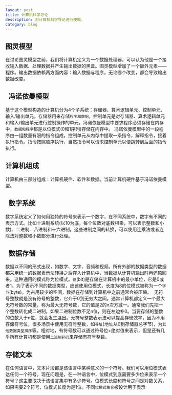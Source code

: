 ```yaml
---
layout: post
title: 计算机科学导论
description: 对计算机科学导论进行梗概.
category: blog
---
```


图灵模型
-
 在讨论图灵模型之前，我们将计算机定义为一个数据处理器，可以认为他是一个接收输入数据、处理数据并产生输出数据的黑盒。图灵模型增加了一个额外元素——程序。输出数据依赖两方面内容：输入数据与程序，无论哪个改变，都会导致输出数据改变。
  
  
冯诺依曼模型
-
 基于这个模型构造的计算机分为4个子系统：存储器、算术逻辑单元、控制单元、输入/输出单元。存储器用来存储`程序和数据`，控制单元是对存储器、算术逻辑单元和输入/输出单元进行控制操作的单元。冯诺依曼模型中要求程序必须存储在内存中，`数据和程序`都是以位模式(0和1序列)存储在内存中。
  冯诺依曼模型中的一段程序由一组数量有限的指令组成，控制单元从内存中提取一条指令，解释指令，接着执行指令。指令按照顺序执行，当然指令可以请求控制单元以便跳转到后面的指令执行。</br>
  

计算机组成
-
 计算机由三部分组成：计算机硬件、软件和数据。当前计算机硬件基于冯诺依曼模型。</br>
  
  
数字系统
-
 数字系统定义了如何用独特的符号来表示一个数字，在不同系统中，数字有不同的表示方式。比如十进制系统(以10为底，每个位数对底数相乘，可以表示整数和小数)、二进制、八进制和十六进制。这些进制之间的转换，可以使用连乘法或者连除法对整数和小数部分进行处理。</br>
  
  
数据存储
-
 数据以不同的形式出现，如数字、文字、音频和视频。所有外部的数据类型的数据都采用统一的数据表示法转换之后存入计算机中，当数据从计算机输出时再还原回来。这种通用的模式称为位模式。`位`(bit)是存储在计算机中的最小单位，它是0或者1。为了表示不同的数据类型，应该使用位模式，长度为8的位模式被称为一个`字节`(byte)。为占用较少的空间，数据在存储到计算机中之前通常会被压缩。
  无符号整数就是没有符号的整数，它介于0到无穷大之间，通常计算机都定义一个最大无符号数的常量，称为最大无符号数，它的值是2的n次方减一。通常我们先把一个整数转化成二进制，如果二进制位数不足n位，则在左边补0。当要存储的整数的位数大于n位，就会发生溢出。无符号整数表示法可以提高存储效率，因为不用存储符号位，很多场景中使用无符号整数，如`寻址`(地址从0到存储器总字节)，为`其他数据类型排序`等。相对地，有符号数可以通过符号位+绝对值来表示，但是还有几乎所有计算机都是使用`二进制补码`来存储有符号整数。</br>
  
存储文本
-
在任何语言中，文本片段都是该语言中某种意义的一个符号。我们可以用位模式表达任何一个符号。现在问题是，在一种语言中，位模式到底需要多少位来表示一个符号？这主要取决于该语言集中有多少符号。位模式长度和符号之间是对数关系，如果需要2个符号，位模式长度为是1位。不同`位模式集合`被设计用于表示
